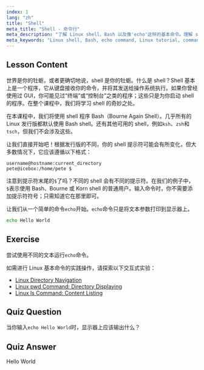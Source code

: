 ```yaml
---
index: 1
lang: "zh"
title: "Shell"
meta_title: "Shell - 命令行"
meta_description: "了解 Linux shell、Bash 以及像'echo'这样的基本命令。理解 shell 提示符，并通过这份适合初学者的指南开始你的 Linux 之旅。"
meta_keywords: "Linux shell, Bash, echo command, Linux tutorial, command line, beginner Linux, shell prompt, Linux guide"
---
```


## Lesson Content

世界是你的牡蛎，或者更确切地说，shell 是你的牡蛎。什么是 shell？Shell 基本上是一个程序，它从键盘接收你的命令，并将其发送给操作系统执行。如果你曾经使用过 GUI，你可能见过“终端”或“控制台”之类的程序；这些只是为你启动 shell 的程序。在整个课程中，我们将学习 shell 的奇妙之处。

在本课程中，我们将使用 shell 程序 Bash（Bourne Again Shell）。几乎所有的 Linux 发行版都默认使用 Bash shell。还有其他可用的 shell，例如`ksh`、`zsh`和`tsch`，但我们不会涉及这些。

让我们直接开始吧！根据发行版的不同，你的 shell 提示符可能会有所变化，但大多数情况下，它应该遵循以下格式：

```plaintext
username@hostname:current_directory
pete@icebox:/home/pete $
```

注意到提示符末尾的`$`了吗？不同的 shell 会有不同的提示符。在我们的例子中，`$`表示使用 Bash、Bourne 或 Korn shell 的普通用户。输入命令时，你不需要添加提示符符号；只需知道它在那里即可。

让我们从一个简单的命令`echo`开始。`echo`命令只是将文本参数打印到显示器上。

```bash
echo Hello World
```

## Exercise

尝试使用不同的文本运行`echo`命令。

如需进行 Linux 基本命令的实践操作，请探索以下交互式实验：

- [Linux Directory Navigation](https://labex.io/zh/labs/linux-directory-navigation-387844)
- [Linux pwd Command: Directory Displaying](https://labex.io/zh/labs/linux-linux-pwd-command-directory-displaying-209734)
- [Linux ls Command: Content Listing](https://labex.io/zh/labs/linux-linux-ls-command-content-listing-219205)

## Quiz Question

当你输入`echo Hello World`时，显示器上应该输出什么？

## Quiz Answer

Hello World
